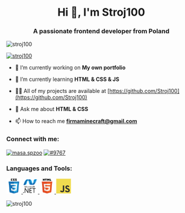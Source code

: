 <h1 align="center">Hi 👋, I'm Stroj100</h1>
<h3 align="center">A passionate frontend developer from Poland</h3>
<img align="left" width="400" src="https://camo.githubusercontent.com/5ddf73ad3a205111cf8c686f687fc216c2946a75005718c8da5b837ad9de78c9/68747470733a2f2f7468756d62732e6766796361742e636f6d2f4576696c4e657874446576696c666973682d736d616c6c2e676966" alt="">
<p align="left"> <img src="https://komarev.com/ghpvc/?username=stroj100&label=Profile%20views&color=0e75b6&style=flat" alt="stroj100" /> </p>

<p align="left"> <a href="https://github.com/ryo-ma/github-profile-trophy"><img src="https://github-profile-trophy.vercel.app/?username=stroj100" alt="stroj100" /></a> </p>

- 🔭 I’m currently working on **My own portfolio**

- 🌱 I’m currently learning **HTML & CSS & JS**

- 👨‍💻 All of my projects are available at [https://github.com/Stroj100](https://github.com/Stroj100)

- 💬 Ask me about **HTML & CSS**

- 📫 How to reach me **firmaminecraft@gmail.com**

<h3 align="left">Connect with me:</h3>
<p align="left">
<a href="https://instagram.com/masa.spzoo" target="blank"><img align="center" src="https://raw.githubusercontent.com/rahuldkjain/github-profile-readme-generator/master/src/images/icons/Social/instagram.svg" alt="masa.spzoo" height="30" width="40" /></a>
<a href="https://discord.gg/#9767" target="blank"><img align="center" src="https://raw.githubusercontent.com/rahuldkjain/github-profile-readme-generator/master/src/images/icons/Social/discord.svg" alt="#9767" height="30" width="40" /></a>
</p>

<h3 align="left">Languages and Tools:</h3>
<p align="left"> <a href="https://www.w3schools.com/css/" target="_blank" rel="noreferrer"> <img src="https://raw.githubusercontent.com/devicons/devicon/master/icons/css3/css3-original-wordmark.svg" alt="css3" width="40" height="40"/> </a> <a href="https://dotnet.microsoft.com/" target="_blank" rel="noreferrer"> <img src="https://raw.githubusercontent.com/devicons/devicon/master/icons/dot-net/dot-net-original-wordmark.svg" alt="dotnet" width="40" height="40"/> </a> <a href="https://www.w3.org/html/" target="_blank" rel="noreferrer"> <img src="https://raw.githubusercontent.com/devicons/devicon/master/icons/html5/html5-original-wordmark.svg" alt="html5" width="40" height="40"/> </a> <a href="https://developer.mozilla.org/en-US/docs/Web/JavaScript" target="_blank" rel="noreferrer"> <img src="https://raw.githubusercontent.com/devicons/devicon/master/icons/javascript/javascript-original.svg" alt="javascript" width="40" height="40"/> </a> </p>

<p><img align="center" src="https://github-readme-stats.vercel.app/api/top-langs?username=stroj100&show_icons=true&locale=en&layout=compact" alt="stroj100" /></p>
